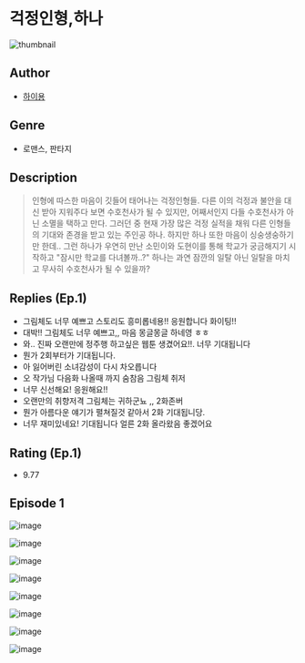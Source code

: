 # 걱정인형,하나
![thumbnail](https://image-comic.pstatic.net/user_contents_data/challenge_comic/2023/05/23/336422/upload_7364622570629457461_480x623.jpeg)

## Author
- [하이용](https://comic.naver.com/artistTitle?id=336422)

## Genre
- 로맨스, 판타지

## Description
> 인형에 따스한 마음이 깃들어 태어나는 걱정인형들. 다른 이의 걱정과 불안을 대신 받아 지워주다 보면 수호천사가 될 수 있지만, 어째서인지 다들 수호천사가 아닌 소멸을 택하고 만다. 그러던 중 현재 가장 많은 걱정 실적을 채워 다른 인형들의 기대와 존경을 받고 있는 주인공 하나. 하지만 하나 또한 마음이 싱숭생숭하기만 한데.. 그런 하나가 우연히 만난 소민이와 도현이를 통해 학교가 궁금해지기 시작하고 "잠시만 학교를 다녀볼까..?" 하나는 과연 잠깐의 일탈 아닌 일탈을 마치고 무사히 수호천사가 될 수 있을까?

## Replies (Ep.1)
- 그림체도 너무 예쁘고 스토리도 흥미롭네용!! 응원합니다 화이팅!!
- 대박!! 그림체도 너무 예쁘고,, 마음 몽글몽글 하네영 ㅎㅎ
- 와.. 진짜 오랜만에 정주행 하고싶은 웹툰 생겼어요!!. 너무 기대됩니다
- 뭔가 2회부터가 기대됩니다.
- 아 잃어버린 소녀감성이 다시 차오릅니다
- 오 작가님 다음화 나올때 까지 숨참음 그림체 취저
- 너무 신선해요! 응원해요!!
- 오랜만의 취향저격 그림체는 귀하군뇨 ,, 2화존버
- 뭔가 아름다운 얘기가 펼쳐질것 같아서 2화 기대됩니당.
- 너무 재미있네요! 기대됩니다 얼른 2화 올라왔음 좋겠어요

## Rating (Ep.1)
- 9.77

## Episode 1
![image](https://image-comic.pstatic.net/user_contents_data/challenge_comic/2023/05/23/336422/upload_3763097672377972784.jpeg)

![image](https://image-comic.pstatic.net/user_contents_data/challenge_comic/2023/05/23/336422/upload_3544671983188010550.jpeg)

![image](https://image-comic.pstatic.net/user_contents_data/challenge_comic/2023/05/23/336422/upload_3689915270244427319.jpeg)

![image](https://image-comic.pstatic.net/user_contents_data/challenge_comic/2023/05/23/336422/upload_3689909553609127266.jpeg)

![image](https://image-comic.pstatic.net/user_contents_data/challenge_comic/2023/05/23/336422/upload_3703703146026120038.jpeg)

![image](https://image-comic.pstatic.net/user_contents_data/challenge_comic/2023/05/23/336422/upload_3834593407484834100.jpeg)

![image](https://image-comic.pstatic.net/user_contents_data/challenge_comic/2023/05/23/336422/upload_3472947338571506231.jpeg)

![image](https://image-comic.pstatic.net/user_contents_data/challenge_comic/2023/05/23/336422/upload_3977301229300822371.jpeg)
